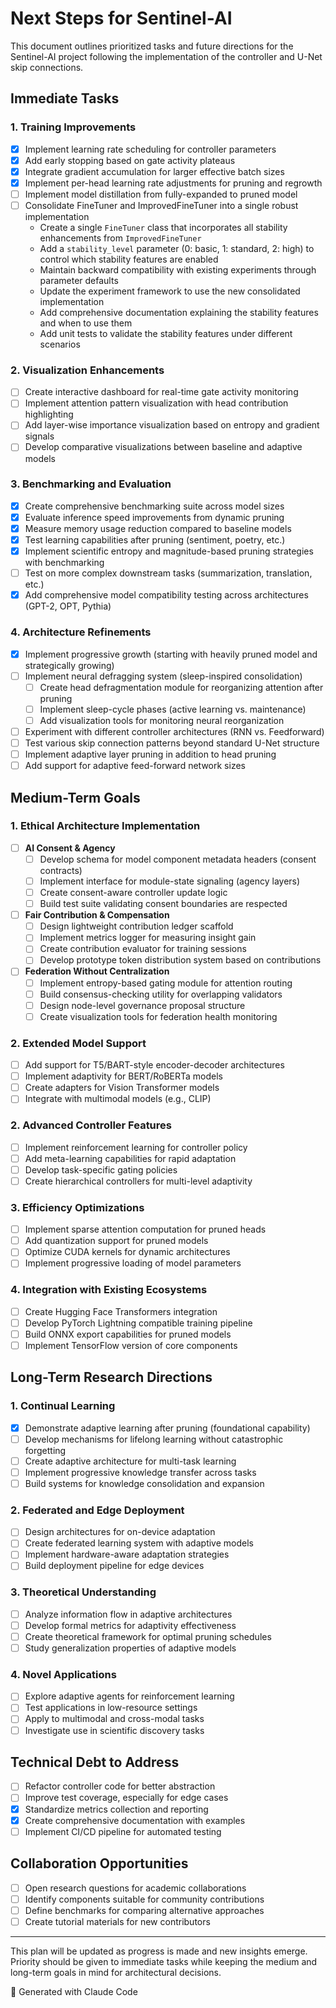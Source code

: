 # Next Steps for Sentinel-AI

This document outlines prioritized tasks and future directions for the Sentinel-AI project following the implementation of the controller and U-Net skip connections.

## Immediate Tasks

### 1. Training Improvements
- [x] Implement learning rate scheduling for controller parameters
- [x] Add early stopping based on gate activity plateaus
- [x] Integrate gradient accumulation for larger effective batch sizes
- [x] Implement per-head learning rate adjustments for pruning and regrowth
- [ ] Implement model distillation from fully-expanded to pruned model
- [ ] Consolidate FineTuner and ImprovedFineTuner into a single robust implementation
  - Create a single `FineTuner` class that incorporates all stability enhancements from `ImprovedFineTuner`
  - Add a `stability_level` parameter (0: basic, 1: standard, 2: high) to control which stability features are enabled
  - Maintain backward compatibility with existing experiments through parameter defaults
  - Update the experiment framework to use the new consolidated implementation
  - Add comprehensive documentation explaining the stability features and when to use them
  - Add unit tests to validate the stability features under different scenarios

### 2. Visualization Enhancements
- [ ] Create interactive dashboard for real-time gate activity monitoring
- [ ] Implement attention pattern visualization with head contribution highlighting
- [ ] Add layer-wise importance visualization based on entropy and gradient signals
- [ ] Develop comparative visualizations between baseline and adaptive models

### 3. Benchmarking and Evaluation
- [x] Create comprehensive benchmarking suite across model sizes
- [x] Evaluate inference speed improvements from dynamic pruning
- [x] Measure memory usage reduction compared to baseline models
- [x] Test learning capabilities after pruning (sentiment, poetry, etc.)
- [x] Implement scientific entropy and magnitude-based pruning strategies with benchmarking
- [ ] Test on more complex downstream tasks (summarization, translation, etc.)
- [x] Add comprehensive model compatibility testing across architectures (GPT-2, OPT, Pythia)

### 4. Architecture Refinements
- [x] Implement progressive growth (starting with heavily pruned model and strategically growing)
- [ ] Implement neural defragging system (sleep-inspired consolidation)
  - [ ] Create head defragmentation module for reorganizing attention after pruning
  - [ ] Implement sleep-cycle phases (active learning vs. maintenance)
  - [ ] Add visualization tools for monitoring neural reorganization
- [ ] Experiment with different controller architectures (RNN vs. Feedforward)
- [ ] Test various skip connection patterns beyond standard U-Net structure
- [ ] Implement adaptive layer pruning in addition to head pruning
- [ ] Add support for adaptive feed-forward network sizes

## Medium-Term Goals

### 1. Ethical Architecture Implementation
- [ ] **AI Consent & Agency**
  - [ ] Develop schema for model component metadata headers (consent contracts)
  - [ ] Implement interface for module-state signaling (agency layers)
  - [ ] Create consent-aware controller update logic
  - [ ] Build test suite validating consent boundaries are respected

- [ ] **Fair Contribution & Compensation**
  - [ ] Design lightweight contribution ledger scaffold
  - [ ] Implement metrics logger for measuring insight gain
  - [ ] Create contribution evaluator for training sessions
  - [ ] Develop prototype token distribution system based on contributions

- [ ] **Federation Without Centralization**
  - [ ] Implement entropy-based gating module for attention routing
  - [ ] Build consensus-checking utility for overlapping validators
  - [ ] Design node-level governance proposal structure
  - [ ] Create visualization tools for federation health monitoring

### 2. Extended Model Support
- [ ] Add support for T5/BART-style encoder-decoder architectures
- [ ] Implement adaptivity for BERT/RoBERTa models
- [ ] Create adapters for Vision Transformer models
- [ ] Integrate with multimodal models (e.g., CLIP)

### 2. Advanced Controller Features
- [ ] Implement reinforcement learning for controller policy
- [ ] Add meta-learning capabilities for rapid adaptation
- [ ] Develop task-specific gating policies
- [ ] Create hierarchical controllers for multi-level adaptivity

### 3. Efficiency Optimizations
- [ ] Implement sparse attention computation for pruned heads
- [ ] Add quantization support for pruned models
- [ ] Optimize CUDA kernels for dynamic architectures
- [ ] Implement progressive loading of model parameters

### 4. Integration with Existing Ecosystems
- [ ] Create Hugging Face Transformers integration
- [ ] Develop PyTorch Lightning compatible training pipeline
- [ ] Build ONNX export capabilities for pruned models
- [ ] Implement TensorFlow version of core components

## Long-Term Research Directions

### 1. Continual Learning
- [x] Demonstrate adaptive learning after pruning (foundational capability)
- [ ] Develop mechanisms for lifelong learning without catastrophic forgetting
- [ ] Create adaptive architecture for multi-task learning
- [ ] Implement progressive knowledge transfer across tasks
- [ ] Build systems for knowledge consolidation and expansion

### 2. Federated and Edge Deployment
- [ ] Design architectures for on-device adaptation
- [ ] Create federated learning system with adaptive models
- [ ] Implement hardware-aware adaptation strategies
- [ ] Build deployment pipeline for edge devices

### 3. Theoretical Understanding
- [ ] Analyze information flow in adaptive architectures
- [ ] Develop formal metrics for adaptivity effectiveness
- [ ] Create theoretical framework for optimal pruning schedules
- [ ] Study generalization properties of adaptive models

### 4. Novel Applications
- [ ] Explore adaptive agents for reinforcement learning
- [ ] Test applications in low-resource settings
- [ ] Apply to multimodal and cross-modal tasks
- [ ] Investigate use in scientific discovery tasks

## Technical Debt to Address

- [ ] Refactor controller code for better abstraction
- [ ] Improve test coverage, especially for edge cases
- [x] Standardize metrics collection and reporting
- [x] Create comprehensive documentation with examples
- [ ] Implement CI/CD pipeline for automated testing

## Collaboration Opportunities

- [ ] Open research questions for academic collaborations
- [ ] Identify components suitable for community contributions
- [ ] Define benchmarks for comparing alternative approaches
- [ ] Create tutorial materials for new contributors

---

This plan will be updated as progress is made and new insights emerge. Priority should be given to immediate tasks while keeping the medium and long-term goals in mind for architectural decisions.

🤖 Generated with Claude Code